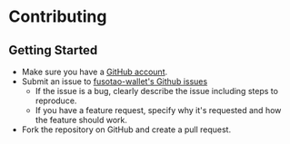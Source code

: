 # Contributing

## Getting Started

- Make sure you have a [GitHub account](https://github.com/signup/free). 
- Submit an issue to [fusotao-wallet's Github issues](https://github.com/uinb/fusotao-wallet/issues) 
  - If the issue is a bug, clearly describe the issue including steps to reproduce.
  - If you have a feature request, specify why it's requested and how the feature should work.
- Fork the repository on GitHub and create a pull request.
